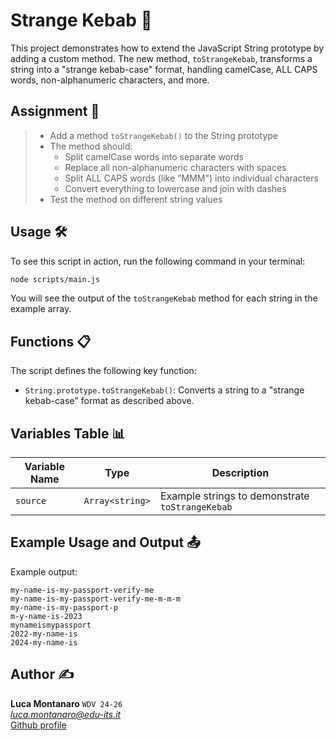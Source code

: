 # Strange Kebab 🥙

This project demonstrates how to extend the JavaScript String prototype by adding a custom method. The new method, `toStrangeKebab`, transforms a string into a "strange kebab-case" format, handling camelCase, ALL CAPS words, non-alphanumeric characters, and more.

## Assignment 📝

> - Add a method `toStrangeKebab()` to the String prototype
> - The method should:
>   - Split camelCase words into separate words
>   - Replace all non-alphanumeric characters with spaces
>   - Split ALL CAPS words (like "MMM") into individual characters
>   - Convert everything to lowercase and join with dashes
> - Test the method on different string values

## Usage 🛠️

To see this script in action, run the following command in your terminal:
```sh
node scripts/main.js
```
You will see the output of the `toStrangeKebab` method for each string in the example array.

## Functions 📋

The script defines the following key function:

- `String.prototype.toStrangeKebab()`: Converts a string to a "strange kebab-case" format as described above.

## Variables Table 📊

| Variable Name | Type               | Description                                         |
|---------------|--------------------|-----------------------------------------------------|
| `source`      | `Array<string>`    | Example strings to demonstrate `toStrangeKebab`     |

## Example Usage and Output 📤

Example output:

    my-name-is-my-passport-verify-me
    my-name-is-my-passport-verify-me-m-m-m
    my-name-is-my-passport-p
    m-y-name-is-2023
    mynameismypassport
    2022-my-name-is
    2024-my-name-is

## Author ✍️

**Luca Montanaro** `WDV 24-26`  
*luca.montanaro@edu-its.it*  
[Github profile](https://github.com/LucaM0nt)
